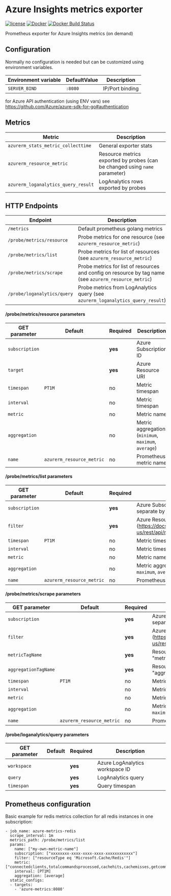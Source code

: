 Azure Insights metrics exporter
===============================

[![license](https://img.shields.io/github/license/webdevops/azure-metrics-exporter.svg)](https://github.com/webdevops/azure-metrics-exporter/blob/master/LICENSE)
[![Docker](https://img.shields.io/badge/docker-webdevops%2Fazure--metrics--exporter-blue.svg?longCache=true&style=flat&logo=docker)](https://hub.docker.com/r/webdevops/azure-metrics-exporter/)
[![Docker Build Status](https://img.shields.io/docker/build/webdevops/azure-metrics-exporter.svg)](https://hub.docker.com/r/webdevops/azure-metrics-exporter/)

Prometheus exporter for Azure Insights metrics (on demand)

Configuration
-------------

Normally no configuration is needed but can be customized using environment variables.

| Environment variable              | DefaultValue                | Description                                        |
|-----------------------------------|-----------------------------|----------------------------------------------------|
| `SERVER_BIND`                     | `:8080`                     | IP/Port binding                                    |

for Azure API authentication (using ENV vars) see https://github.com/Azure/azure-sdk-for-go#authentication

Metrics
-------

| Metric                              | Description                                                                    |
|-------------------------------------|--------------------------------------------------------------------------------|
| `azurerm_stats_metric_collecttime`  | General exporter stats                                                         |
| `azurerm_resource_metric`           | Resource metrics exported by probes (can be changed using `name` parameter)    |
| `azurerm_loganalytics_query_result` | LogAnalytics rows exported by probes                                           |


HTTP Endpoints
--------------

| Endpoint                       | Description                                                                         |
|--------------------------------|-------------------------------------------------------------------------------------|
| `/metrics`                     | Default prometheus golang metrics                                                   |
| `/probe/metrics/resource`      | Probe metrics for one resource (see `azurerm_resource_metric`)                      |
| `/probe/metrics/list`          | Probe metrics for list of resources (see `azurerm_resource_metric`)                 |
| `/probe/metrics/scrape`        | Probe metrics for list of resources and config on resource by tag name (see `azurerm_resource_metric`) |
| `/probe/loganalytics/query`    | Probe metrics from LogAnalytics query (see `azurerm_loganalytics_query_result`)     |


#### /probe/metrics/resource parameters


| GET parameter          | Default                   | Required | Description                                                          |
|------------------------|---------------------------|----------|----------------------------------------------------------------------|
| `subscription`         |                           | **yes**  | Azure Subscription ID                                                |
| `target`               |                           | **yes**  | Azure Resource URI                                                   |
| `timespan`             | `PT1M`                    | no       | Metric timespan                                                      |
| `interval`             |                           | no       | Metric timespan                                                      |
| `metric`               |                           | no       | Metric name                                                          |
| `aggregation`          |                           | no       | Metric aggregation (`minimum`, `maximum`, `average`)                 |
| `name`                 | `azurerm_resource_metric` | no       | Prometheus metric name                                               |


#### /probe/metrics/list parameters

| GET parameter          | Default                   | Required | Description                                                          |
|------------------------|---------------------------|----------|----------------------------------------------------------------------|
| `subscription`         |                           | **yes**  | Azure Subscription ID (or multiple separate by comma)                |
| `filter`               |                           | **yes**  | Azure Resource filter (https://docs.microsoft.com/en-us/rest/api/resources/resources/list)                                              |
| `timespan`             | `PT1M`                    | no       | Metric timespan                                                      |
| `interval`             |                           | no       | Metric timespan                                                      |
| `metric`               |                           | no       | Metric name                                                          |
| `aggregation`          |                           | no       | Metric aggregation (`minimum`, `maximum`, `average`)                 |
| `name`                 | `azurerm_resource_metric` | no       | Prometheus metric name                                               |


#### /probe/metrics/scrape parameters

| GET parameter          | Default                   | Required | Description                                                          |
|------------------------|---------------------------|----------|----------------------------------------------------------------------|
| `subscription`         |                           | **yes**  | Azure Subscription ID  (or multiple separate by comma)               |
| `filter`               |                           | **yes**  | Azure Resource filter (https://docs.microsoft.com/en-us/rest/api/resources/resources/list)                                              |
| `metricTagName`        |                           | **yes**  | Resource tag name for getting "metric" list                                                                                             |
| `aggregationTagName`   |                           | **yes**  | Resource tag name for getting "aggregation" list                     |
| `timespan`             | `PT1M`                    | no       | Metric timespan                                                      |
| `interval`             |                           | no       | Metric timespan                                                      |
| `metric`               |                           | no       | Metric name                                                          |
| `aggregation`          |                           | no       | Metric aggregation (`minimum`, `maximum`, `average`)                 |
| `name`                 | `azurerm_resource_metric` | no       | Prometheus metric name                                               |

#### /probe/loganalytics/query parameters


| GET parameter          | Default   | Required | Description                                                          |
|------------------------|-----------|----------|----------------------------------------------------------------------|
| `workspace   `         |           | **yes**  | Azure LogAnalytics workspace ID                                      |
| `query`                |           | **yes**  | LogAnalytics query                                                   |
| `timespan`             |           | **yes**  | Query timespan                                                       |


Prometheus configuration
------------------------

Basic example for redis metrics collection for all redis instances in one subscription:

```
- job_name: azure-metrics-redis
  scrape_interval: 1m
  metrics_path: /probe/metrics/list
  params:
    name: ["my-own-metric-name"]
    subscription: ["xxxxxxxx-xxxx-xxxx-xxxx-xxxxxxxxxxxx"]
    filter: ["resourceType eq 'Microsoft.Cache/Redis'"]
    metric: ["connectedclients,totalcommandsprocessed,cachehits,cachemisses,getcommands,setcommands,operationsPerSecond,evictedkeys,totalkeys,expiredkeys,usedmemory,usedmemorypercentage,usedmemoryRss,serverLoad,cacheWrite,cacheRead,percentProcessorTime,cacheLatency,errors"]
    interval: [PT1M]
    aggregation: [average]
  static_configs:
  - targets:
    - 'azure-metrics:8080'
```
